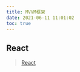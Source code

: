 ```yaml
---
title: MVVM框架
date: 2021-06-11 11:01:02
toc: true
---
```


## React
>[React](/All/frame/react "React")